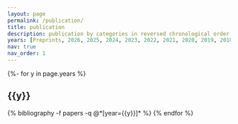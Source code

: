 ```yaml
---
layout: page
permalink: /publication/
title: publication
description: publication by categories in reversed chronological order. generated by jekyll-scholar.
years: [Preprints, 2026, 2025, 2024, 2023, 2022, 2021, 2020, 2019, 2018, 2017, 2016, 2015, 2013]
nav: true
nav_order: 1
---
```

<!-- _pages/publications.md -->
<div class="publications">

{%- for y in page.years %}
  <h2 class="year">{{y}}</h2>
  {% bibliography -f papers -q @*[year={{y}}]* %}
{% endfor %}

</div>
